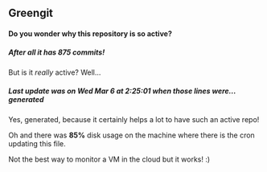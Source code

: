 ## Greengit

#### Do you wonder why this repository is so active?

##### After all it has 875 commits!

But is it *really* active? Well...

##### Last update was on Wed Mar 6 at 2:25:01 when those lines were... generated

Yes, generated, because it certainly helps a lot to have such an active repo!

Oh and there was **85%** disk usage on the machine
where there is the cron updating this file.

Not the best way to monitor a VM in the cloud but it works! :)
